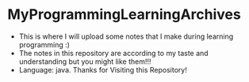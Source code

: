# MyProgrammingLearningArchives

- This is where I will upload some notes that I make during learning programming :)
- The notes in this repository are according to my taste and understanding but you might like them!!!
- Language: java.
Thanks for Visiting this Repository!
